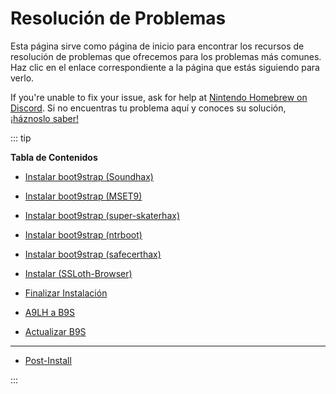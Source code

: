 # Resolución de Problemas

Esta página sirve como página de inicio para encontrar los recursos de resolución de problemas que ofrecemos para los problemas más comunes. Haz clic en el enlace correspondiente a la página que estás siguiendo para verlo.

If you're unable to fix your issue, ask for help at [Nintendo Homebrew on Discord](https://discord.gg/MWxPgEp). Si no encuentras tu problema aquí y conoces su solución, [¡háznoslo saber!](https://github.com/hacks-guide/Guide_3DS/issues)

::: tip

**Tabla de Contenidos**

- [Instalar boot9strap (Soundhax)](troubleshooting-soundhax)

- [Instalar boot9strap (MSET9)](troubleshooting-mset9)

- [Instalar boot9strap (super-skaterhax)](troubleshooting-super-skaterhax)

- [Instalar boot9strap (ntrboot)](troubleshooting-ntrboot)

- [Instalar boot9strap (safecerthax)](troubleshooting-safecerthax)

- [Instalar (SSLoth-Browser)](troubleshooting-ssloth-browser)

- [Finalizar Instalación](troubleshooting-finalizing-setup)

- [A9LH a B9S](troubleshooting-a9lh-to-b9s)

- [Actualizar B9S](troubleshooting-updating-b9s)

---

- [Post-Install](troubleshooting-post-install)

:::

